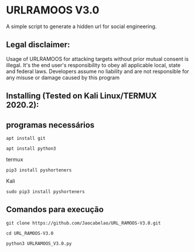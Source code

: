 # URLRAMOOS V3.0

A simple script to generate a hidden url for social engineering.


## Legal disclaimer:

Usage of URLRAMOOS for attacking targets without prior mutual consent is illegal. It's the end user's responsibility to obey all applicable local, state and federal laws. Developers assume no liability and are not responsible for any misuse or damage caused by this program 
## Installing (Tested on Kali Linux/TERMUX 2020.2):

## programas necessários
```
apt install git
```
```
apt install python3
```
termux
```
pip3 install pyshorteners
```
Kali
```
sudo pip3 install pyshorteners
```

## Comandos para execução
```
git clone https://github.com/Jaocabelao/URL_RAMOOS-V3.0.git
```
```
cd URL_RAMOOS-V3.0
```
```
python3 URLRAMOOS_V3.0.py
```
